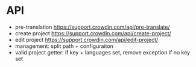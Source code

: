 # API

- pre-translation https://support.crowdin.com/api/pre-translate/
- create project https://support.crowdin.com/api/create-project/
- edit project https://support.crowdin.com/api/edit-project/
- management: split path + configuraiton 
- valid project getter: if key + languages set, remove exception if no key set

